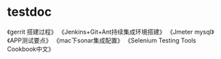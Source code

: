 # testdoc
《gerrit 搭建过程》
《Jenkins+Git+Ant持续集成环境搭建》
《Jmeter mysql》
《APP测试要点》
《mac下sonar集成配置》
《Selenium Testing Tools Cookbook中文》
